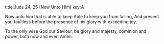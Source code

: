 title:Jude 24, 25 (Now Unto Him)
key:A

Now unto him that is able to keep
Able to keep you from falling,
And present you faultless
before the presence of his glory
with exceeding joy,

To the only wise God our Saviour,
be glory and majesty,
dominion and power,
both now and ever. Amen.
